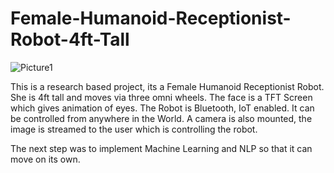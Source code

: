 # Female-Humanoid-Receptionist-Robot-4ft-Tall

![Picture1](https://user-images.githubusercontent.com/34818652/126197876-ab8f3066-ea5a-4fd9-bc8f-3c4f90e44ff6.jpg)

This is a research based project, its a Female Humanoid Receptionist Robot. She is 4ft tall and moves via three omni wheels. The face is a TFT Screen which gives animation of eyes. The Robot is Bluetooth, IoT enabled. It can be controlled from anywhere in the World. A camera is also mounted, the image is streamed to the user which is controlling the robot. 

The next step was to implement Machine Learning and NLP so that it can move on its own. 

